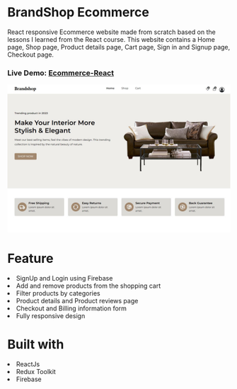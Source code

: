 # BrandShop Ecommerce
React responsive Ecommerce website made from scratch based on the lessons I learned from the React course. This website contains a Home page, Shop page, Product details page, Cart page, Sign in and Signup page, Checkout page.

### Live Demo: <a href="https://lily3214.github.io/ecommerce-react/" target="_blank" rel="nofollow">Ecommerce-React</a>

<p dir="auto"><a target="_blank" rel="noopener noreferrer nofollow" href="https://github.com/Lily3214/ecommerce-react/blob/main/src/assets/images/ecommerce.jpg2.JPG"><img src="https://github.com/Lily3214/ecommerce-react/blob/main/src/assets/images/ecommerce.jpg2.JPG" alt="image" style="max-width:100%"></a></p>


# Feature
<li>
SignUp and Login using Firebase
  </li>
  <li>
Add and remove products from the shopping cart
  </li>
  <li>
Filter products by categories
  </li>
  <li>
Product details and Product reviews page
  </li>
  <li>
Checkout and Billing information form
  </li>
  <li>
Fully responsive design
  </li>
  
  
# Built with
  <li>
ReactJs
  </li>
  <li>
Redux Toolkit
  </li>
  <li>
Firebase
  </li>

